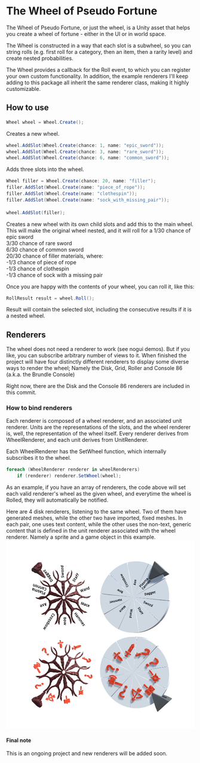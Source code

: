# The Wheel of Pseudo Fortune
The Wheel of Pseudo Fortune, or just the wheel, is a Unity asset that helps you create a wheel of fortune - either in the UI or in world space.

The Wheel is constructed in a way that each slot is a subwheel, so you can string rolls (e.g. first roll for a category, then an item, then a rarity level) and create nested probabilities.

The Wheel provides a callback for the Roll event, to which you can register your own custom functionality. In addition, the example renderers I'll keep adding to this package all inherit the same renderer class, making it highly customizable.

## How to use

```csharp
Wheel wheel = Wheel.Create();
```
Creates a new wheel.

```csharp
wheel.AddSlot(Wheel.Create(chance: 1, name: "epic_sword"));
wheel.AddSlot(Wheel.Create(chance: 3, name: "rare_sword"));
wheel.AddSlot(Wheel.Create(chance: 6, name: "common_sword"));
```
Adds three slots into the wheel.

```csharp
Wheel filler = Wheel.Create(chance: 20, name: "filler");
filler.AddSlot(Wheel.Create(name: "piece_of_rope"));
filler.AddSlot(Wheel.Create(name: "clothespin"));
filler.AddSlot(Wheel.Create(name: "sock_with_missing_pair"));

wheel.AddSlot(filler);
```
Creates a new wheel with its own child slots and add this to the main wheel. This will make the original wheel nested, and it will roll for a
1/30 chance of epic sword<br />
3/30 chance of rare sword<br />
6/30 chance of common sword<br />
20/30 chance of filler materials, where:<br />
-1/3 chance of piece of rope<br />
-1/3 chance of clothespin<br />
-1/3 chance of sock with a missing pair<br />

Once you are happy with the contents of your wheel, you can roll it, like this:
```csharp
RollResult result = wheel.Roll();
```
Result will contain the selected slot, including the consecutive results if it is a nested wheel.

## Renderers
The wheel does not need a renderer to work (see nogui demos). But if you like, you can subscribe arbitrary number of views to it. When finished the project will have four distinctly different renderers to display some diverse ways to render the wheel; Namely the Disk, Grid, Roller and Console 86 (a.k.a. the Brundle Console)

Right now, there are the Disk and the Console 86 renderers are included in this commit.

### How to bind renderers
Each renderer is composed of a wheel renderer, and an associated unit renderer. Units are the representations of the slots, and the wheel renderer is, well, the representation of the wheel itself. Every renderer derives from WheelRenderer, and each unit derives from UnitRenderer.

Each WheelRenderer has the SetWheel function, which internally subscribes it to the wheel.
```csharp
foreach (WheelRenderer renderer in wheelRenderers)
    if (renderer) renderer.SetWheel(wheel);
```
As an example, if you have an array of renderers, the code above will set each valid renderer's wheel as the given wheel, and everytime the wheel is Rolled, they will automatically be notified.

Here are 4 disk renderers, listening to the same wheel. Two of them have generated meshes, while the other two have imported, fixed meshes. In each pair, one uses text content, while the other uses the non-text, generic content that is defined in the unit renderer associated with the wheel renderer. Namely a sprite and a game object in this example.
![](ReadmeImg/demoDisks.jpg)

#### Final note
This is an ongoing project and new renderers will be added soon.